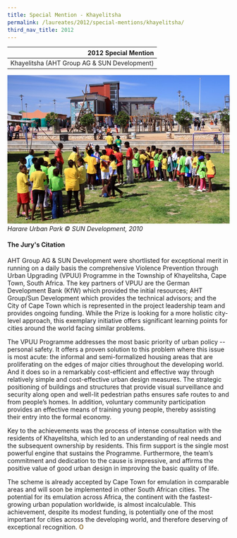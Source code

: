 ```yaml
---
title: Special Mention - Khayelitsha
permalink: /laureates/2012/special-mentions/khayelitsha/
third_nav_title: 2012
---
```


| 2012 Special Mention | 
|---:|
| Khayelitsha (AHT Group AG & SUN Development) |

![Khayelitsha](/images/special-mentions/khayelitsha.jpg)
_Harare Urban Park © SUN Development, 2010_

#### **The Jury's Citation**
AHT Group AG & SUN Development were shortlisted for exceptional merit in running on a daily basis the comprehensive Violence Prevention through Urban Upgrading (VPUU) Programme in the Township of Khayelitsha, Cape Town, South Africa. The key partners of VPUU are the German Development Bank (KfW) which provided the initial resources; AHT Group/Sun Development which provides the technical advisors; and the City of Cape Town which is represented in the project leadership team and provides ongoing funding. While the Prize is looking for a more holistic city-level approach, this exemplary initiative offers significant learning points for cities around the world facing similar problems.

The VPUU Programme addresses the most basic priority of urban policy -- personal safety. It offers a proven solution to this problem where this issue is most acute: the informal and semi-formalized housing areas that are proliferating on the edges of major cities throughout the developing world. And it does so in a remarkably cost-efficient and effective way through relatively simple and cost-effective urban design measures. The strategic positioning of buildings and structures that provide visual surveillance and security along open and well-lit pedestrian paths ensures safe routes to and from people’s homes. In addition, voluntary community participation provides an effective means of training young people, thereby assisting their entry into the formal economy.

Key to the achievements was the process of intense consultation with the residents of Khayelitsha, which led to an understanding of real needs and the subsequent ownership by residents. This firm support is the single most powerful engine that sustains the Programme. Furthermore, the team’s commitment and dedication to the cause is impressive, and affirms the positive value of good urban design in improving the basic quality of life.

The scheme is already accepted by Cape Town for emulation in comparable areas and will soon be implemented in other South African cities. The potential for its emulation across Africa, the continent with the fastest-growing urban population worldwide, is almost incalculable. This achievement, despite its modest funding, is potentially one of the most important for cities across the developing world, and therefore deserving of exceptional recognition. **<font color="#967942">O</font>**
